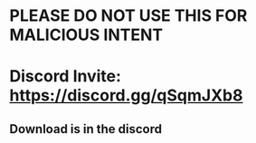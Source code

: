# PLEASE DO NOT USE THIS FOR MALICIOUS INTENT
# Discord Invite: https://discord.gg/qSqmJXb8
## Download is in the discord 
